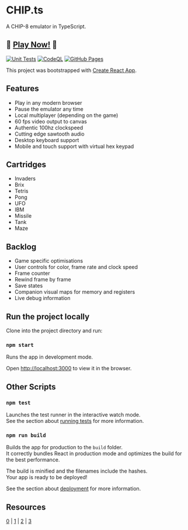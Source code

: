 # CHIP.ts

A CHIP-8 emulator in TypeScript.

## 🚀 [Play Now!](https://penguinofwar.github.io/chip.ts/) 🚀

[![Unit Tests](https://github.com/PenguinOfWar/chip.ts/actions/workflows/unit-test.yml/badge.svg)](https://github.com/PenguinOfWar/chip.ts/actions/workflows/unit-test.yml) [![CodeQL](https://github.com/PenguinOfWar/chip.ts/actions/workflows/codeql-analysis.yml/badge.svg)](https://github.com/PenguinOfWar/chip.ts/actions/workflows/codeql-analysis.yml) [![GitHub Pages](https://github.com/PenguinOfWar/chip.ts/actions/workflows/gh-pages.yml/badge.svg)](https://github.com/PenguinOfWar/chip.ts/actions/workflows/gh-pages.yml)

This project was bootstrapped with [Create React App](https://github.com/facebook/create-react-app).

## Features

- Play in any modern browser
- Pause the emulator any time
- Local multiplayer (depending on the game)
- 60 fps video output to canvas
- Authentic 100hz clockspeed
- Cutting edge sawtooth audio
- Desktop keyboard support
- Mobile and touch support with virtual hex keypad

## Cartridges

- Invaders
- Brix
- Tetris
- Pong
- UFO
- IBM
- Missile
- Tank
- Maze

## Backlog

- Game specific optimisations
- User controls for color, frame rate and clock speed
- Frame counter
- Rewind frame by frame
- Save states
- Companion visual maps for memory and registers
- Live debug information

## Run the project locally

Clone into the project directory and run:

### `npm start`

Runs the app in development mode.

Open [http://localhost:3000](http://localhost:3000) to view it in the browser.

## Other Scripts

### `npm test`

Launches the test runner in the interactive watch mode.\
See the section about [running tests](https://facebook.github.io/create-react-app/docs/running-tests) for more information.

### `npm run build`

Builds the app for production to the `build` folder.\
It correctly bundles React in production mode and optimizes the build for the best performance.

The build is minified and the filenames include the hashes.\
Your app is ready to be deployed!

See the section about [deployment](https://facebook.github.io/create-react-app/docs/deployment) for more information.

## Resources
[0](https://en.wikipedia.org/wiki/CHIP-8) | [1](https://github.com/alexanderdickson/Chip-8-Emulator/blob/5da6ac6a4753462d02ca7fe8d5a9398308b8d9d0/scripts/chip8.js#L193) | [2](https://github.com/eshyong/Chip-8-Emulator/blob/master/chip8.c) | [3](https://github.com/leemorgan/Chip8)
